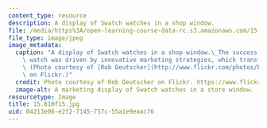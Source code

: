 ```yaml
---
content_type: resource
description: A display of Swatch watches in a shop window.
file: /media/https%3A/open-learning-course-data-rc.s3.amazonaws.com/15-810-marketing-management-analytics-frameworks-and-applications-fall-2015/04213e06e2f27145757c55a1e9eaac76_15.810s15.jpg
file_type: image/jpeg
image_metadata:
  caption: "A display of Swatch watches in a shop window.\_The success of the Swatch\
    \ watch was driven by innovative marketing strategies, which transformed the industry.\
    \ (Photo courtesy of [Rob Deutscher](http://www.flickr.com/photos/bobarc/6821065429/)\
    \ on Flickr.)"
  credit: Photo courtesy of Rob Deutscher on Flickr. https://www.flickr.com/photos/bobarc/6821065429/
  image-alt: A marketing display of Swatch watches in a store window.
resourcetype: Image
title: 15.810f15.jpg
uid: 04213e06-e2f2-7145-757c-55a1e9eaac76
---
```


